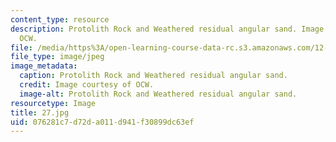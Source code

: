 ```yaml
---
content_type: resource
description: Protolith Rock and Weathered residual angular sand. Image courtesy of
  OCW.
file: /media/https%3A/open-learning-course-data-rc.s3.amazonaws.com/12-110-sedimentary-geology-fall-2004/076281c7d72da011d941f30899dc63ef_27.jpg
file_type: image/jpeg
image_metadata:
  caption: Protolith Rock and Weathered residual angular sand.
  credit: Image courtesy of OCW.
  image-alt: Protolith Rock and Weathered residual angular sand.
resourcetype: Image
title: 27.jpg
uid: 076281c7-d72d-a011-d941-f30899dc63ef
---
```

